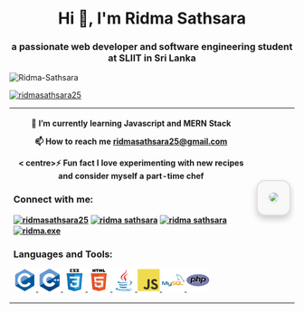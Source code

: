 <h1 align="center">Hi 👋, I'm Ridma Sathsara</h1>
<h3 align="center">a passionate web developer and software engineering student at SLIIT in Sri Lanka</h3>

<p align="left"> <img src="https://komarev.com/ghpvc/?username=ridma-sathsara&label=Profile%20views&color=0e75b6&style=flat" alt="Ridma-Sathsara" /> </p>

<p align="left"> <a href="https://twitter.com/ridmasathsara25" target="blank"><img src="https://img.shields.io/twitter/follow/ridmasathsara25?logo=twitter&style=for-the-badge" alt="ridmasathsara25" /></a> </p>

<table border="0">
<tr>
    <th>
     
 🌱 I’m currently learning **Javascript and MERN Stack**

 📫 How to reach me **ridmasathsara25@gmail.com**

< centre>⚡ Fun fact **I love experimenting with new recipes and consider myself a part-time chef**
</center> 
<h3 align="left">Connect with me:</h3>
<p align="left">
<a href="https://twitter.com/ridmasathsara25" target="blank"><img align="center" src="https://raw.githubusercontent.com/rahuldkjain/github-profile-readme-generator/master/src/images/icons/Social/twitter.svg" alt="ridmasathsara25" height="30" width="40" /></a>
<a href="https://linkedin.com/in/ridma sathsara" target="blank"><img align="center" src="https://raw.githubusercontent.com/rahuldkjain/github-profile-readme-generator/master/src/images/icons/Social/linked-in-alt.svg" alt="ridma sathsara" height="30" width="40" /></a>
<a href="https://fb.com/ridma sathsara" target="blank"><img align="center" src="https://raw.githubusercontent.com/rahuldkjain/github-profile-readme-generator/master/src/images/icons/Social/facebook.svg" alt="ridma sathsara" height="30" width="40" /></a>
<a href="https://instagram.com/ridma.exe" target="blank"><img align="center" src="https://raw.githubusercontent.com/rahuldkjain/github-profile-readme-generator/master/src/images/icons/Social/instagram.svg" alt="ridma.exe" height="30" width="40" /></a>
</p>

<h3 align="left">Languages and Tools:</h3>
<p align="left"> <a href="https://www.cprogramming.com/" target="_blank" rel="noreferrer"> <img src="https://raw.githubusercontent.com/devicons/devicon/master/icons/c/c-original.svg" alt="c" width="40" height="40"/> </a> <a href="https://www.w3schools.com/cpp/" target="_blank" rel="noreferrer"> <img src="https://raw.githubusercontent.com/devicons/devicon/master/icons/cplusplus/cplusplus-original.svg" alt="cplusplus" width="40" height="40"/> </a> <a href="https://www.w3schools.com/css/" target="_blank" rel="noreferrer"> <img src="https://raw.githubusercontent.com/devicons/devicon/master/icons/css3/css3-original-wordmark.svg" alt="css3" width="40" height="40"/> </a> <a href="https://www.w3.org/html/" target="_blank" rel="noreferrer"> <img src="https://raw.githubusercontent.com/devicons/devicon/master/icons/html5/html5-original-wordmark.svg" alt="html5" width="40" height="40"/> </a> <a href="https://www.java.com" target="_blank" rel="noreferrer"> <img src="https://raw.githubusercontent.com/devicons/devicon/master/icons/java/java-original.svg" alt="java" width="40" height="40"/> </a> <a href="https://developer.mozilla.org/en-US/docs/Web/JavaScript" target="_blank" rel="noreferrer"> <img src="https://raw.githubusercontent.com/devicons/devicon/master/icons/javascript/javascript-original.svg" alt="javascript" width="40" height="40"/> </a> <a href="https://www.mysql.com/" target="_blank" rel="noreferrer"> <img src="https://raw.githubusercontent.com/devicons/devicon/master/icons/mysql/mysql-original-wordmark.svg" alt="mysql" width="40" height="40"/> </a> <a href="https://www.php.net" target="_blank" rel="noreferrer"> <img src="https://raw.githubusercontent.com/devicons/devicon/master/icons/php/php-original.svg" alt="php" width="40" height="40"/> </a> </p>
</th>
<th><br/>

<div align="center" style="border: 2px solid #e1e1e1; padding: 20px; border-radius: 15px; box-shadow: 0 6px 12px rgba(0, 0, 0, 0.2); background-color: #f8f8f8;">
    <img src="https://spotify-github-profile.vercel.app/api/view?uid=johnsonlynch31298&cover_image=true&theme=default&show_offline=false&background_color=121212&interchange=false" style="max-width: 100%; border-radius: 12px; box-shadow: 0 2px 4px rgba(0, 0, 0, 0.1);" />
</div>

<br/></th>


</tr>
</table>
